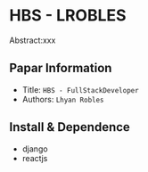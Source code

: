 HBS - LROBLES
===
Abstract:xxx
## Papar Information
- Title:  `HBS - FullStackDeveloper`
- Authors:  `Lhyan Robles`

## Install & Dependence
- django
- reactjs
